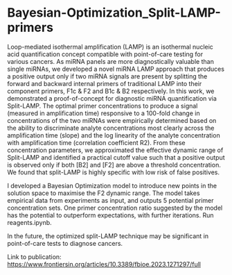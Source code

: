 # Bayesian-Optimization_Split-LAMP-primers

Loop-mediated isothermal amplification (LAMP) is an isothermal nucleic acid quantification concept compatible with point-of-care testing for various cancers. As miRNA panels are more diagnostically valuable than single miRNAs, we developed a novel miRNA LAMP approach that produces a positive output only if two miRNA signals are present by splitting the forward and backward internal primers of traditional LAMP into their component primers, F1c & F2 and B1c & B2 respectively. In this work, we demonstrated a proof-of-concept for diagnostic miRNA quantification via Split-LAMP. The optimal primer concentrations to produce a signal (measured in amplification time) responsive to a 100-fold change in concentrations of the two miRNAs were empirically determined based on the ability to discriminate analyte concentrations most clearly across the amplification time (slope) and the log linearity of the analyte concentration with amplification time (correlation coefficient R2). From these concentration parameters, we approximated the effective dynamic range of Split-LAMP and identified a practical cutoff value such that a positive output is observed only if both [B2] and [F2] are above a threshold concentration. We found that split-LAMP is highly specific with low risk of false positives. 

I developed a Bayesian Optimization model to introduce new points in the solution space to maximise the F2 dynamic range. The model takes empirical data from experiments as input, and outputs 5 potential primer concentration sets. One primer concentration ratio suggested by the model has the potential to outperform expectations, with further iterations. Run reagents.ipynb. 

In the future, the optimized split-LAMP technique may be significant in point-of-care tests to diagnose cancers. 

Link to publication: https://www.frontiersin.org/articles/10.3389/fbioe.2023.1271297/full

